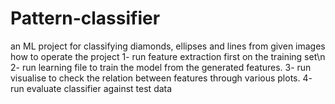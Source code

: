 # Pattern-classifier
an ML project for classifying diamonds, ellipses and lines from given images 
how to operate the project
1- run feature extraction first on the training set\n
2- run learning file to train the model from the generated features.
3- run visualise to check the relation between features through various plots.
4- run evaluate classifier against test data
